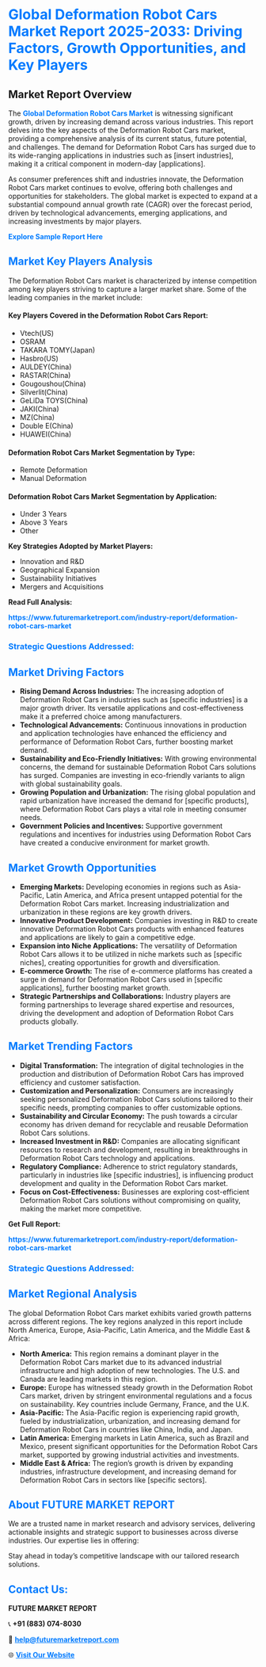 <h1 style="color: #007BFF;">Global Deformation Robot Cars Market Report 2025-2033: Driving Factors, Growth Opportunities, and Key Players</h1>

<section id="overview">
<h2>Market Report Overview</h2>
<p>The <a href="https://www.futuremarketreport.com/industry-report/deformation-robot-cars-market" style="color: #007BFF; text-decoration: none;"><strong>Global Deformation Robot Cars Market</strong></a> is witnessing significant growth, driven by increasing demand across various industries. This report delves into the key aspects of the Deformation Robot Cars market, providing a comprehensive analysis of its current status, future potential, and challenges. The demand for Deformation Robot Cars has surged due to its wide-ranging applications in industries such as [insert industries], making it a critical component in modern-day [applications].</p>
<p>As consumer preferences shift and industries innovate, the Deformation Robot Cars market continues to evolve, offering both challenges and opportunities for stakeholders. The global market is expected to expand at a substantial compound annual growth rate (CAGR) over the forecast period, driven by technological advancements, emerging applications, and increasing investments by major players.</p>
</section>

<section id="overview">
<p><a href="https://www.futuremarketreport.com/request-sample/reportId=106869" style="color: #007BFF; text-decoration: none;"><strong>Explore Sample Report Here</strong></a></p>
</section>

<section id="key-players">
<h2 style="color: #007BFF;">Market Key Players Analysis</h2>
<p>The Deformation Robot Cars market is characterized by intense competition among key players striving to capture a larger market share. Some of the leading companies in the market include:</p>
<h4>Key Players Covered in the Deformation Robot Cars Report:</h4>
<ul><li>Vtech(US)</li><li>OSRAM</li><li>TAKARA TOMY(Japan)</li><li>Hasbro(US)</li><li>AULDEY(China)</li><li>RASTAR(China)</li><li>Gougoushou(China)</li><li>Silverlit(China)</li><li>GeLiDa TOYS(China)</li><li>JAKI(China)</li><li>MZ(China)</li><li>Double E(China)</li><li>HUAWEI(China)</li></ul>
<h4>Deformation Robot Cars Market Segmentation by Type:</h4>
<ul><li>Remote Deformation</li><li>Manual Deformation</li></ul>

<h4>Deformation Robot Cars Market Segmentation by Application:</h4>
<ul><li>Under 3 Years</li><li>Above 3 Years</li><li>Other</li></ul>
<p><strong>Key Strategies Adopted by Market Players:</strong></p>
<ul>
<li>Innovation and R&D</li>
<li>Geographical Expansion</li>
<li>Sustainability Initiatives</li>
<li>Mergers and Acquisitions</li>
</ul>
</section>

<section>
<p><strong>Read Full Analysis: </strong></p><a href="https://www.futuremarketreport.com/industry-report/deformation-robot-cars-market" style="color: #007BFF; text-decoration: none;"><strong>https://www.futuremarketreport.com/industry-report/deformation-robot-cars-market</strong></a>
<h3 style="color: #007BFF;">Strategic Questions Addressed:</h3>
</section>

<section id="driving-factors">
<h2 style="color: #007BFF;">Market Driving Factors</h2>
<ul>
<li><strong>Rising Demand Across Industries:</strong> The increasing adoption of Deformation Robot Cars in industries such as [specific industries] is a major growth driver. Its versatile applications and cost-effectiveness make it a preferred choice among manufacturers.</li>
<li><strong>Technological Advancements:</strong> Continuous innovations in production and application technologies have enhanced the efficiency and performance of Deformation Robot Cars, further boosting market demand.</li>
<li><strong>Sustainability and Eco-Friendly Initiatives:</strong> With growing environmental concerns, the demand for sustainable Deformation Robot Cars solutions has surged. Companies are investing in eco-friendly variants to align with global sustainability goals.</li>
<li><strong>Growing Population and Urbanization:</strong> The rising global population and rapid urbanization have increased the demand for [specific products], where Deformation Robot Cars plays a vital role in meeting consumer needs.</li>
<li><strong>Government Policies and Incentives:</strong> Supportive government regulations and incentives for industries using Deformation Robot Cars have created a conducive environment for market growth.</li>
</ul>
</section>

<section id="growth-opportunities">
<h2 style="color: #007BFF;">Market Growth Opportunities</h2>
<ul>
<li><strong>Emerging Markets:</strong> Developing economies in regions such as Asia-Pacific, Latin America, and Africa present untapped potential for the Deformation Robot Cars market. Increasing industrialization and urbanization in these regions are key growth drivers.</li>
<li><strong>Innovative Product Development:</strong> Companies investing in R&D to create innovative Deformation Robot Cars products with enhanced features and applications are likely to gain a competitive edge.</li>
<li><strong>Expansion into Niche Applications:</strong> The versatility of Deformation Robot Cars allows it to be utilized in niche markets such as [specific niches], creating opportunities for growth and diversification.</li>
<li><strong>E-commerce Growth:</strong> The rise of e-commerce platforms has created a surge in demand for Deformation Robot Cars used in [specific applications], further boosting market growth.</li>
<li><strong>Strategic Partnerships and Collaborations:</strong> Industry players are forming partnerships to leverage shared expertise and resources, driving the development and adoption of Deformation Robot Cars products globally.</li>
</ul>
</section>

<section id="trending-factors">
<h2 style="color: #007BFF;">Market Trending Factors</h2>
<ul>
<li><strong>Digital Transformation:</strong> The integration of digital technologies in the production and distribution of Deformation Robot Cars has improved efficiency and customer satisfaction.</li>
<li><strong>Customization and Personalization:</strong> Consumers are increasingly seeking personalized Deformation Robot Cars solutions tailored to their specific needs, prompting companies to offer customizable options.</li>
<li><strong>Sustainability and Circular Economy:</strong> The push towards a circular economy has driven demand for recyclable and reusable Deformation Robot Cars solutions.</li>
<li><strong>Increased Investment in R&D:</strong> Companies are allocating significant resources to research and development, resulting in breakthroughs in Deformation Robot Cars technology and applications.</li>
<li><strong>Regulatory Compliance:</strong> Adherence to strict regulatory standards, particularly in industries like [specific industries], is influencing product development and quality in the Deformation Robot Cars market.</li>
<li><strong>Focus on Cost-Effectiveness:</strong> Businesses are exploring cost-efficient Deformation Robot Cars solutions without compromising on quality, making the market more competitive.</li>
</ul>
</section>

<section>
<p><strong>Get Full Report: </strong></p><a href="https://www.futuremarketreport.com/industry-report/deformation-robot-cars-market" style="color: #007BFF; text-decoration: none;"><strong>https://www.futuremarketreport.com/industry-report/deformation-robot-cars-market</strong></a>
<h3 style="color: #007BFF;">Strategic Questions Addressed:</h3>
</section>


<section id="regional-analysis">
<h2 style="color: #007BFF;">Market Regional Analysis</h2>
<p>The global Deformation Robot Cars market exhibits varied growth patterns across different regions. The key regions analyzed in this report include North America, Europe, Asia-Pacific, Latin America, and the Middle East & Africa:</p>
<ul>
<li><strong>North America:</strong> This region remains a dominant player in the Deformation Robot Cars market due to its advanced industrial infrastructure and high adoption of new technologies. The U.S. and Canada are leading markets in this region.</li>
<li><strong>Europe:</strong> Europe has witnessed steady growth in the Deformation Robot Cars market, driven by stringent environmental regulations and a focus on sustainability. Key countries include Germany, France, and the U.K.</li>
<li><strong>Asia-Pacific:</strong> The Asia-Pacific region is experiencing rapid growth, fueled by industrialization, urbanization, and increasing demand for Deformation Robot Cars in countries like China, India, and Japan.</li>
<li><strong>Latin America:</strong> Emerging markets in Latin America, such as Brazil and Mexico, present significant opportunities for the Deformation Robot Cars market, supported by growing industrial activities and investments.</li>
<li><strong>Middle East & Africa:</strong> The region’s growth is driven by expanding industries, infrastructure development, and increasing demand for Deformation Robot Cars in sectors like [specific sectors].</li>
</ul>
</section>

<footer>
<h2 style="color: #007BFF;">About FUTURE MARKET REPORT</h2>
<p>We are a trusted name in market research and advisory services, delivering actionable insights and strategic support to businesses across diverse industries. Our expertise lies in offering:</p>

<p>Stay ahead in today’s competitive landscape with our tailored research solutions.</p>

<h2 style="color: #007BFF;">Contact Us:</h2>
<p><strong>FUTURE MARKET REPORT</strong></p>
<p>📞 <strong>+91 (883) 074-8030</strong></p>
<p>📧 <strong><a href="mailto:help@futuremarketreport.com" style="color: #007BFF;">help@futuremarketreport.com</a></strong></p>
<p>🌐 <strong><a href="https://www.futuremarketreport.com/" style="color: #007BFF;">Visit Our Website</a></strong></p>
</footer>